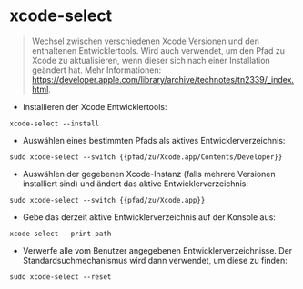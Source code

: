 # xcode-select

> Wechsel zwischen verschiedenen Xcode Versionen und den enthaltenen Entwicklertools.
> Wird auch verwendet, um den Pfad zu Xcode zu aktualisieren, wenn dieser sich nach einer Installation geändert hat.
> Mehr Informationen: <https://developer.apple.com/library/archive/technotes/tn2339/_index.html>.

- Installieren der Xcode Entwicklertools:

`xcode-select --install`

- Auswählen eines bestimmten Pfads als aktives Entwicklerverzeichnis:

`sudo xcode-select --switch {{pfad/zu/Xcode.app/Contents/Developer}}`

- Auswählen der gegebenen Xcode-Instanz (falls mehrere Versionen installiert sind) und ändert das aktive Entwicklerverzeichnis:

`sudo xcode-select --switch {{pfad/zu/Xcode.app}}`

- Gebe das derzeit aktive Entwicklerverzeichnis auf der Konsole aus:

`xcode-select --print-path`

- Verwerfe alle vom Benutzer angegebenen Entwicklerverzeichnisse. Der Standardsuchmechanismus wird dann verwendet, um diese zu finden:

`sudo xcode-select --reset`
